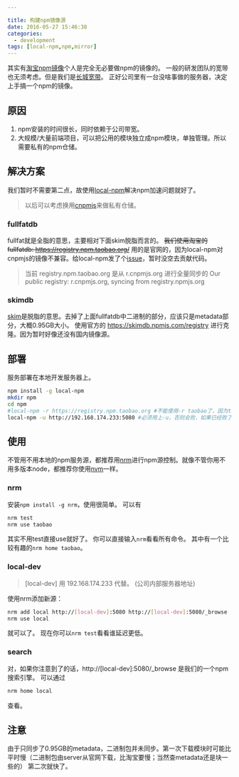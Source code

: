 ```yaml
---

title: 构建npm镜像源
date: 2016-05-27 15:46:38
categories: 
  - development
tags: [local-npm,npm,mirror]
---
```


其实有[淘宝npm镜像](https://npm.taobao.org/)个人是完全无必要做npm的镜像的。
一般的研发团队的宽带也无须考虑。但是我们是[长城宽带](http://club.autohome.com.cn/bbs/thread-a-100024-44338780-1.html)。
正好公司里有一台没啥事做的服务器，决定上手搞一个npm的镜像。

<!-- more -->

## 原因
1. npm安装的时间很长，同时依赖于公司带宽。
2. 大规模/大量前端项目，可以把公用的模块独立成npm模块，单独管理。所以需要私有的npm仓储。

## 解决方案
我们暂时不需要第二点，故使用[local-npm](https://github.com/nolanlawson/local-npm)解决npm加速问题就好了。
>以后可以考虑换用[cnpmjs](https://github.com/cnpm/cnpmjs.org)来做私有仓储。

### fullfatdb
fullfat就是全脂的意思，主要相对下面skim脱脂而言的。
~~我们使用淘宝的fullfatdb: https://registry.npm.taobao.org/~~
用的是官网的，因为local-npm对cnpmjs的镜像不兼容。给local-npm发了个[issue](https://github.com/nolanlawson/local-npm/issues/123)，暂时没空去贡献代码。

>当前 registry.npm.taobao.org 是从 r.cnpmjs.org 进行全量同步的
>Our public registry: r.cnpmjs.org, syncing from registry.npmjs.org

### skimdb
[skim](http://dict.youdao.com/w/skim)是脱脂的意思。去掉了上面fullfatdb中二进制的部分，应该只是metadata部分，大概0.95GB大小。
使用官方的 https://skimdb.npmjs.com/registry 进行克隆。因为暂时好像还没有国内镜像源。

## 部署
服务部署在本地开发服务器上。
```sh
npm install -g local-npm
mkdir npm
cd npm
#local-npm -r https://registry.npm.taobao.org #不能使用-r taobao了，因为taobao是cnpmjs架设的，而-r只支持local-npm或者源站。
local-npm -u http://192.168.174.233:5080 #必须用上-u，否则会败，如果已经败了，在client上记得跑`npm cache clean`清理一下。
```

## 使用
不管用不用本地的npm服务源，都推荐用[nrm](https://github.com/Pana/nrm)进行npm源控制。就像不管你用不用多版本node，都推荐你使用[nvm](http://nvm.sh)一样。

### nrm
安装`npm install -g nrm`，使用很简单。
可以有
```sh
nrm test
nrm use taobao
```
其实不用test直接use就好了。
你可以直接输入`nrm`看看所有命令。
其中有一个比较有趣的`nrm home taobao`。

### local-dev
>[local-dev] 用 192.168.174.233 代替。 (公司内部服务器地址)

使用nrm添加新源：
```sh
nrm add local http://[local-dev]:5080 http://[local-dev]:5080/_browse
nrm use local
```
就可以了。
现在你可以`nrm test`看看谁延迟更低。

### search
对，如果你注意到了的话，http://[local-dev]:5080/_browse 是我们的一个npm搜索引擎。
可以通过
```sh
nrm home local
```
查看。

## 注意
由于只同步了0.95GB的metadata，二进制包并未同步。第一次下载模块时可能比平时慢（二进制包由server从官网下载，比淘宝要慢；当然查metadata还是块一些的）
第二次就快了。
